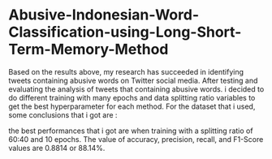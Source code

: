 # Abusive-Indonesian-Word-Classification-using-Long-Short-Term-Memory-Method

Based on the results above, my research has succeeded in identifying tweets containing abusive words on Twitter social media. After testing and evaluating the analysis of tweets that containing abusive words. i decided to do different training with many epochs and data splitting ratio variables to get the best hyperparameter for each method. For the dataset that i used, some conclusions that i got are :

the best performances that i got are when training with a splitting ratio of 60:40 and 10 epochs. The value of accuracy, precision, recall, and F1-Score values are 0.8814 or 88.14%.  
